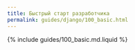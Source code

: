 ```yaml
---
title: Быстрый старт разработчика
permalink: guides/django/100_basic.html
---
```


{% include guides/100_basic.md.liquid %}
